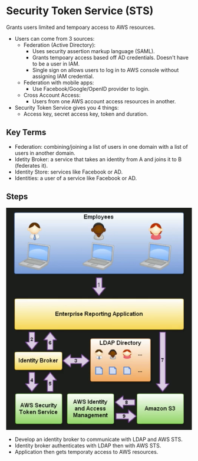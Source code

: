 # Security Token Service (STS)
Grants users limited and tempoary access to AWS resources. 
- Users can come from 3 sources:
    - Federation (Active Directory):
        - Uses security assertion markup language (SAML). 
        - Grants tempoary access based off AD credentials. Doesn't have to be a user in IAM. 
        - Single sign on allows users to log in to AWS console without assigning IAM credential. 
    - Federation with mobile apps: 
        - Use Facebook/Google/OpenID provider to login. 
    - Cross Account Access: 
        - Users from one AWS account access resources in another. 
- Security Token Service gives you 4 things:
    - Access key, secret access key, token and duration. 
## Key Terms
- Federation: combining/joining a list of users in one domain with a list of users in another domain. 
- Idetity Broker: a service that takes an identity from A and joins it to B (federates it). 
- Identity Store: services like Facebook or AD.
- Identities: a user of a service like Facebook or AD.
## Steps 
![alt text](Images/STS_Workflow.png)
- Develop an identity broker to communicate with LDAP and AWS STS. 
- Identity broker authenticates with LDAP then with AWS STS.
- Application then gets temporaty access to AWS resources. 